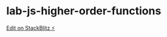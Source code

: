 # lab-js-higher-order-functions

[Edit on StackBlitz ⚡️](https://stackblitz.com/edit/web-platform-syqe1a)